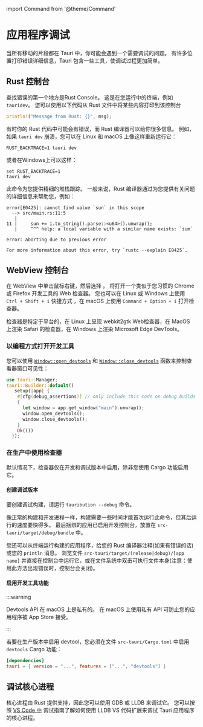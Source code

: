 import Command from '@theme/Command'

# 应用程序调试

当所有移动的片段都在 Tauri 中，你可能会遇到一个需要调试的问题。 有许多位置打印错误详细信息，Tauri 包含一些工具，使调试过程更加简单。

## Rust 控制台

查找错误的第一个地方是Rust Console。 这是在您运行中的终端，例如 `tauridev`。 您可以使用以下代码从 Rust 文件中将某些内容打印到该控制台

```rust
println!("Message from Rust: {}", msg);
```

有时你的 Rust 代码中可能会有错误，而 Rust 编译器可以给你很多信息。 例如，如果 `tauri dev` 崩溃，您可以在 Linux 和 macOS 上像这样重新运行它：

```shell
RUST_BACKTRACE=1 tauri dev
```

或者在Windows上可以这样：

```shell
set RUST_BACKTRACE=1 
tauri dev
```

此命令为您提供精细的堆栈跟踪。 一般来说，Rust 编译器通过为您提供有关问题的详细信息来帮助您，例如：

```
error[E0425]: cannot find value `sun` in this scope
  --> src/main.rs:11:5
   |
11 |     sun += i.to_string().parse::<u64>().unwrap();
   |     ^^^ help: a local variable with a similar name exists: `sum`

error: aborting due to previous error

For more information about this error, try `rustc --explain E0425`.
```

## WebView 控制台

在 WebView 中单击鼠标右键，然后选择 。 将打开一个类似于您习惯的 Chrome 或 Firefox 开发工具的 Web 检查器。 您也可以在 Linux 或 Windows 上使用 `Ctrl + Shift + i` 快捷方式 ，在 macOS 上使用 `Command + Option + i` 打开检查器。

检查器是特定于平台的，在 Linux 上呈现 webkit2gtk Web检查器，在 MacOS 上渲染 Safari 的检查器，在 Windows 上渲染 Microsoft Edge DevTools。

### 以编程方式打开开发工具

您可以使用 [`Window::open_devtools`][] 和 [`Window::close_devtools`][] 函数来控制查看器窗口可见性：

```rust
use tauri::Manager;
tauri::Builder::default()
  .setup(|app| {
    #[cfg(debug_assertions)] // only include this code on debug builds
    {
      let window = app.get_window("main").unwrap();
      window.open_devtools();
      window.close_devtools();
    }
    Ok(())
  });
```

### 在生产中使用检查器

默认情况下，检查器仅在开发和调试版本中启用，除非您使用 Cargo 功能启用它。

#### 创建调试版本

要创建调试构建，请运行 `tauribution --debug` 命令。

<Command name="build --debug" />

像正常的构建和开发进程一样，构建需要一些时间才能首次运行此命令，但其后运行的速度要快得多。 最后捆绑的应用已启用开发控制台，放置在 `src-tauri/target/debug/bundle` 中。

您还可以从终端运行构建的应用程序，给您的 Rust 编译器注释(如果有错误的话) 或您的 `println` 消息。 浏览文件 `src-tauri/target/(release|debug)/[app name]` 并直接在控制台中运行它，或在文件系统中双击可执行文件本身(注意：使用此方法出现错误时，控制台会关闭)。

#### 启用开发工具功能

:::warning

Devtools API 在 macOS 上是私有的。 在 macOS 上使用私有 API 可防止您的应用程序被 App Store 接受。

:::

若要在生产版本中启用 devtool，您必须在文件 `src-tauri/Cargo.toml` 中启用 `devtools` Cargo 功能：

```toml
[dependencies]
tauri = { version = "...", features = ["...", "devtools"] }
```

## 调试核心进程

核心进程由 Rust 提供支持，因此您可以使用 GDB 或 LLDB 来调试它。 您可以按照 <a href="https://tauri. app/zh-cn/v1/guides/debugging/vs-code" target="_blank">VS Code 中</a> 调试指南了解如何使用 LLDB VS 代码扩展来调试 Tauri 应用程序的核心进程。

[`Window::open_devtools`]: https://docs.rs/tauri/1/tauri/window/struct.Window.html#method.open_devtools
[`Window::close_devtools`]: https://docs.rs/tauri/1/tauri/window/struct.Window.html#method.close_devtools
